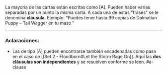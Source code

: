 La mayoría de las cartas están escritas como [A].  Pueden haber varias separadas por un punto la misma carta. A cada una de estas "frases" se le denomina **cláusula**.
    Ejemplo: “Puedes tener hasta 99 copias de Dalmatian Puppy – Tail Wagger en tu mazo.”

---
### Aclaraciones:
- Las de tipo [A] pueden encontrarse también encadenadas como pasa en el caso de [[Set 2 - Floodborn#Let the Storm Rage On]]. Aquí las **dos cláusulas son independientes** y se resuelven conforme se leen. 
#a-clause